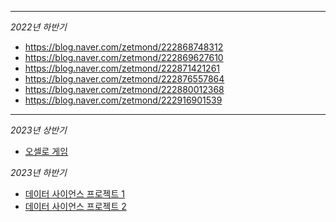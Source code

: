 - - -
*2022년 하반기*
- <https://blog.naver.com/zetmond/222868748312>
- <https://blog.naver.com/zetmond/222869627610>
- <https://blog.naver.com/zetmond/222871421261>
- <https://blog.naver.com/zetmond/222876557864>
- <https://blog.naver.com/zetmond/222880012368>
- <https://blog.naver.com/zetmond/222916901539>

- - -
*2023년 상반기*
- [오셀로 게임](Othello_C++.cpp)

*2023년 하반기*
- [데이터 사이언스 프로젝트 1]()
- [데이터 사이언스 프로젝트 2]()
